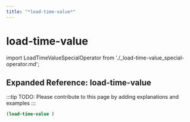 ```yaml
---
title: "*load-time-value*"
---
```


# load-time-value

import LoadTimeValueSpecialOperator from './_load-time-value_special-operator.md';

<LoadTimeValueSpecialOperator />

## Expanded Reference: load-time-value

:::tip
TODO: Please contribute to this page by adding explanations and examples
:::

```lisp
(load-time-value )
```

